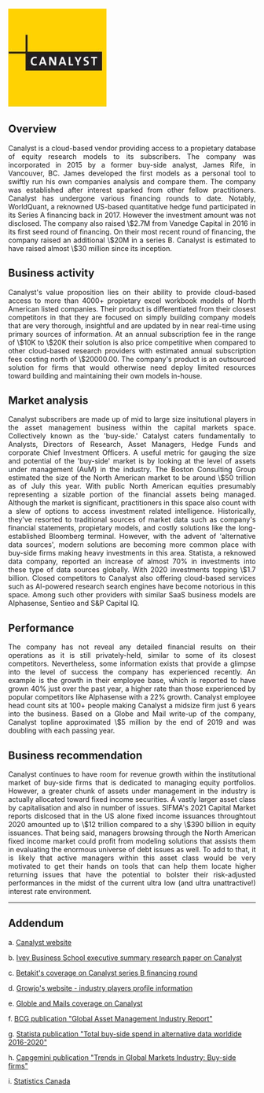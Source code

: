 
![](descarga.jpg)

  
## Overview 
    
<p style="text-align: justify;"> Canalyst is a cloud-based vendor providing access to a propietary database of equity research models to its subscribers. The company was incorporated in 2015 by a former buy-side analyst, James Rife, in Vancouver, BC. James developed the first models as a personal tool to swiftly run his own companies analysis and compare them. The company was established after interest sparked from other fellow practitioners. Canalyst has undergone various financing rounds to date. Notably, WorldQuant, a reknowned US-based quantitative hedge fund participated in its Series A financing back in 2017. However the investment amount was not disclosed. The company also raised \$2.7M from Vanedge Capital in 2016 in its first seed round of financing. On their most recent round of financing, the company raised an additional \$20M in a series B. Canalyst is estimated to have raised almost \$30 million since its inception.</p>

## Business activity

<p style="text-align: justify;"> Canalyst's value proposition lies on their ability to provide cloud-based access to more than 4000+ propietary excel workbook models of North American listed companies. Their product is differentiated from their closest competitors in that they are focused on simply building company models that are very thorough, insightful and are updated by in near real-time using primary sources of information. At an annual subscription fee in the range of \$10K to \$20K their solution is also price competitive when compared to other cloud-based research providers with estimated annual subscription fees costing north of \$20000.00. The company's product is an outsourced solution for firms that would otherwise need deploy limited resources toward building and maintaining their own models in-house. </p>

## Market analysis
  
<p style="text-align: justify;">
Canalyst subscribers are made up of mid to large size insitutional players in the asset management business within the capital markets space. Collectively known as the 'buy-side.' Catalyst caters fundamentally to Analysts, Directors of Research, Asset Managers, Hedge Funds and corporate Chief Investment Officers. A useful metric for gauging the size and potential of the 'buy-side' market is by looking at the level of assets under management (AuM) in the industry. The Boston Consulting Group estimated the size of the North American market to be around \$50 trillion as of July this year. With public North American equities presumably representing a sizable portion of the financial assets being managed. Although the market is significant, practitioners in this space also count with a slew of options to access investment related intelligence. Historically, they've resorted to traditional sources of market data such as company's financial statements, propietary models, and costly solutions like the long-established Bloomberg terminal. However, with the advent of 'alternative data sources', modern solutions are becoming more common place with buy-side firms making heavy investments in this area. Statista, a reknowed data company, reported an increase of almost 70% in investments into these type of data sources globally. With 2020 investments topping \$1.7 billion. Closed competitors to Canalyst also offering cloud-based services such as AI-powered research search engines have become notorious in this space. Among such other providers with similar SaaS business models are AIphasense, Sentieo and S&P Capital IQ. </p>

## Performance 

<p style="text-align: justify;">
The company has not reveal any detailed financial results on their operations as it is still privately-held, similar to some of its closest competitors. Nevertheless, some information exists that provide a glimpse into the level of success the company has experienced recently. An example is the growth in their employee base, which is reported to have grown 40% just over the past year, a higher rate than those experienced by popular competitors like Alphasense with a 22% growth. Canalyst employee head count sits at 100+ people making Canalyst a midsize firm just 6 years into the business. Based on a Globe and Mail write-up of the company, Canalyst topline approximated \$5 million by the end of 2019 and was doubling with each passing year. </p>

## Business recommendation

<p style="text-align: justify;">
Canalyst continues to have room for revenue growth within the institutional market of buy-side firms that is dedicated to managing equity portfolios. However, a greater chunk of assets under management in the industry is actually allocated toward fixed income securities. A vastly larger asset class by capitalisation and also in number of issues. SIFMA's 2021 Capital Market reports dislcosed that in the US alone fixed income issuances throughtout 2020 amounted up to \$12 trillion compared to a shy \$390 billion in equity issuances. That being said, managers browsing through the North American fixed income market could profit from modeling solutions that assists them in evaluating the enormous universe of debt issues as well. To add to that, it is likely that active managers within this asset class would be very motivated to get their hands on tools that can help them locate higher returning issues that have the potential to bolster their risk-adjusted performances in the midst of the current ultra low (and ultra unattractive!) interest rate environment.  
</p>

---

## Addendum

a. [Canalyst website](https://canalyst.com/about-us/) 

  

b. [Ivey Business School executive summary research paper on Canalyst](https://www.ivey.uwo.ca/media/3784635/canalyst-profile.pdf) 

    

c. [Betakit's coverage on Canalyst series B financing round](https://betakit.com/equity-analysis-startup-canalyst-raises-20-million-series-b/) 

  

d. [Growjo's website -  industry players profile information](https://growjo.com/company/AlphaSense#employee-data) 

  

e. [Globle and Mails coverage on Canalyst](https://www.theglobeandmail.com/business/article-canalyst-financial-modeling-corp-a-key-data-provider-to-fund/)

  

f. [BCG publication "Global Asset Management Industry Report"](https://www.bcg.com/en-ca/publications/2021/global-asset-management-industry-report) 

  

g. [Statista publication "Total buy-side spend in alternative data worldide 2016-2020"](https://www.statista.com/statistics/1112423/buy-side-spend-alternative-data-global/) 

  

h. [Capgemini publication "Trends in Global Markets Industry: Buy-side firms"](https://www.capgemini.com/wp-content/uploads/2017/07/Trends_in_the_Global_Capital_Markets_Industry__Buy-Side_Firms.pdf[])

    

i. [Statistics Canada](https://www150.statcan.gc.ca/n1/pub/11f0027m/2011069/part-partie1-eng.htm#h2_3)

